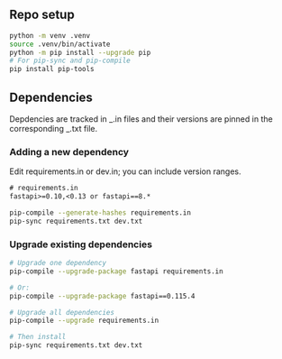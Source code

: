 ## Repo setup

```bash
python -m venv .venv
source .venv/bin/activate
python -m pip install --upgrade pip
# For pip-sync and pip-compile
pip install pip-tools
```

## Dependencies

Depdencies are tracked in _.in files and their versions are pinned in the corresponding _.txt file.

### Adding a new dependency

Edit requirements.in or dev.in; you can include version ranges.

```txt
# requirements.in
fastapi>=0.10,<0.13 or fastapi==8.*
```

```bash
pip-compile --generate-hashes requirements.in
pip-sync requirements.txt dev.txt
```

### Upgrade existing dependencies

```bash
# Upgrade one dependency
pip-compile --upgrade-package fastapi requirements.in

# Or:
pip-compile --upgrade-package fastapi==0.115.4

# Upgrade all dependencies
pip-compile --upgrade requirements.in

# Then install
pip-sync requirements.txt dev.txt
```
